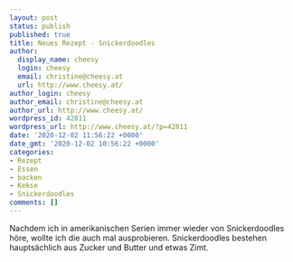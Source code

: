 ```yaml
---
layout: post
status: publish
published: true
title: Neues Rezept - Snickerdoodles
author:
  display_name: cheesy
  login: cheesy
  email: christine@cheesy.at
  url: http://www.cheesy.at/
author_login: cheesy
author_email: christine@cheesy.at
author_url: http://www.cheesy.at/
wordpress_id: 42811
wordpress_url: http://www.cheesy.at/?p=42811
date: '2020-12-02 11:56:22 +0000'
date_gmt: '2020-12-02 10:56:22 +0000'
categories:
- Rezept
- Essen
- backen
- Kekse
- Snickerdoodles
comments: []
---
```

<!-- wp:paragraph -->
Nachdem ich in amerikanischen Serien immer wieder von Snickerdoodles höre, wollte ich die auch mal ausprobieren. Snickerdoodles bestehen hauptsächlich aus Zucker und Butter und etwas Zimt.
<!-- /wp:paragraph -->
<!-- wp:image {"id":42794,"linkDestination":"custom"} -->
<figure class="wp-block-image"><a href="http://www.cheesy.at/rezepte/baeckereien/weihnachtskekse/snickerdoodles/"><img src="{% link _posts/2021-02-21-snickerdoodles/Snickerdoodles-4.jpg %}" alt="" class="wp-image-42794"></a></figure>
<!-- /wp:image -->
